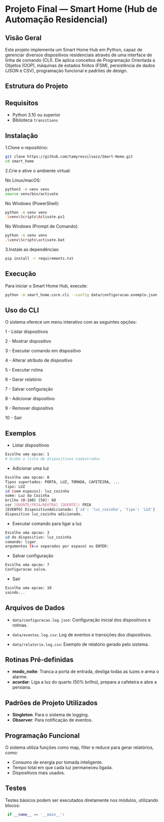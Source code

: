 # Projeto Final — Smart Home (Hub de Automação Residencial)

## Visão Geral

Este projeto implementa um Smart Home Hub em Python, capaz de gerenciar diversos dispositivos residenciais através de uma interface de linha de comando (CLI). Ele aplica conceitos de Programação Orientada a Objetos (OOP), máquinas de estados finitos (FSM), persistência de dados (JSON e CSV), programação funcional e padrões de design.

## Estrutura do Projeto




## Requisitos

- Python 3.10 ou superior
- Biblioteca `transitions`

## Instalação
1.Clone o repositório:
```bash
git clone https://github.com/tamyressilvazz/Smart-Home.git
cd smart_home
```

2.Crie e ative o ambiente virtual:

No Linux/macOS:
```bash
python3 -m venv venv
source venv/bin/activate
```
No Windows (PowerShell):
```bash
python -m venv venv
.\venv\Scripts\Activate.ps1
```

No Windows (Prompt de Comando):
```bash
python -m venv venv
.\venv\Scripts\activate.bat
```

3.Instale as dependências:
```bash
pip install -r requirements.txt
```


## Execução

Para iniciar o Smart Home Hub, execute:
```bash
python -m smart_home.core.cli --config data/configuracao.exemplo.json
```

## Uso do CLI

O sistema oferece um menu interativo com as seguintes opções:

1 - Listar dispositivos

2 - Mostrar dispositivo 

3 - Executar comando em dispositivo

4 - Alterar atributo de dispositivo

5 - Executar rotina

6 - Gerar relatório

7 - Salvar configuração

8 - Adicionar dispositivo

9 - Remover dispositivo

10 - Sair

## Exemplos

* Listar dispositivos
```bash
Escolha uma opcao: 1
# Exibe a lista de dispositivos cadastrados
```

* Adicionar uma luz
```bash
Escolha uma opcao: 8
Tipos suportados: PORTA, LUZ, TOMADA, CAFETEIRA, ...
tipo: LUZ
id (sem espacos): luz_cozinha
nome: Luz da Cozinha
brilho (0-100) [50]: 60
cor [QUENTE/FRIA/NEUTRA] [QUENTE]: FRIA
[EVENTO] DispositivoAdicionado: {'id': 'luz_cozinha', 'tipo': 'LUZ'}
dispositivo luz_cozinha adicionado.
```
* Executar comando para ligar a luz
```bash
Escolha uma opcao: 3
id do dispositivo: luz_cozinha
comando: ligar
argumentos (k=v separados por espaco) ou ENTER:
```
* Salvar configuração
```bash
Escolha uma opcao: 7
Configuracao salva.
```
* Sair
```bash
Escolha uma opcao: 10
saindo...
```
## Arquivos de Dados

* `data/configuracao.log.json`: Configuração inicial dos dispositivos e rotinas.

* `data/eventos.log.csv`: Log de eventos e transições dos dispositivos.

* `data/relatorio.log.csv`: Exemplo de relatório gerado pelo sistema.

## Rotinas Pré-definidas
* **modo_noite**: Tranca a porta de entrada, desliga todas as luzes e arma o alarme.
* **acordar**: Liga a luz do quarto (50% brilho), prepara a cafeteira e abre a persiana.

## Padrões de Projeto Utilizados

* **Singleton**: Para o sistema de logging.
* **Observer**: Para notificação de eventos.

## Programação Funcional
O sistema utiliza funções como map, filter e reduce para gerar relatórios, como:

* Consumo de energia por tomada inteligente.
* Tempo total em que cada luz permaneceu ligada.
* Dispositivos mais usados.

## Testes

Testes básicos podem ser executados diretamente nos módulos, utilizando blocos:
```Python
 if __name__ == '__main__':
```